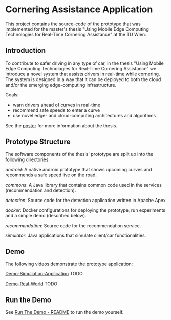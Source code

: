# Cornering Assistance Application
This project contains the source-code of the prototype that was implemented for the master's thesis "Using Mobile Edge Computing Technologies for Real-Time Cornering Assistance" at the TU Wien.

## Introduction
To contribute to safer driving in any type of car, in the thesis "Using Mobile Edge Computing Technologies for Real-Time Cornering Assistance" we introduce a novel system that assists drivers in real-time while cornering. 
The system is designed in a way that it can be deployed to both the cloud and/or the emerging edge-computing infrastructure.

Goals:
* warn drivers ahead of curves in real-time
* recommend safe speeds to enter a curve
* use novel edge- and cloud-computing architectures and algorithms

See the [poster](https://github.com/rdsea/EdgeCorneringAssistance/blob/master/thesis-poster.pdf) for more information about the thesis.

## Prototype Structure
The software components of the thesis' prototype are split up into the following directories:

*android*: A native android prototype that shows upcoming curves and recommends a safe speed live on the road.

*commons*: A Java library that contains common code used in the services (recommendation and detection).

*detection*: Source code for the detection application written in Apache Apex

*docker*: Docker configurations for deploying the prototype, run experiments and a simple demo (described below).

*recommendation*: Source code for the recommendation service.

*simulator*: Java applications that simulate client/car functionalities.

## Demo

The following videos demonstrate the prototype application:

[Demo-Simuliation-Application](http://TODO) TODO

[Demo-Real-World](http://TODO) TODO

## Run the Demo
See [Run The Demo - README](https://github.com/rdsea/EdgeCorneringAssistance/blob/master/docker/demo/README.md) to run the demo yourself.






